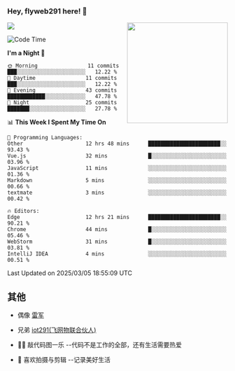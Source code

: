 ### Hey, flyweb291 here! 👋

![](https://metrics.lecoq.io/cherry291?template=classic&config.timezone=Asia%2FShanghai)
<img align='right' src="https://media.giphy.com/media/M9gbBd9nbDrOTu1Mqx/giphy.gif" width="230">
<!-- ![](https://github-readme-stats-ouuan.vercel.app/api?username=flyweb291&theme=dark&show_icons=true) -->

<!--START_SECTION:waka-->
![Code Time](http://img.shields.io/badge/Code%20Time-955%20hrs%2050%20mins-blue)

**I'm a Night 🦉** 

```text
🌞 Morning                11 commits          ███░░░░░░░░░░░░░░░░░░░░░░   12.22 % 
🌆 Daytime                11 commits          ███░░░░░░░░░░░░░░░░░░░░░░   12.22 % 
🌃 Evening                43 commits          ████████████░░░░░░░░░░░░░   47.78 % 
🌙 Night                  25 commits          ███████░░░░░░░░░░░░░░░░░░   27.78 % 
```


📊 **This Week I Spent My Time On** 

```text
💬 Programming Languages: 
Other                    12 hrs 48 mins      ███████████████████████░░   93.43 % 
Vue.js                   32 mins             █░░░░░░░░░░░░░░░░░░░░░░░░   03.96 % 
JavaScript               11 mins             ░░░░░░░░░░░░░░░░░░░░░░░░░   01.36 % 
Markdown                 5 mins              ░░░░░░░░░░░░░░░░░░░░░░░░░   00.66 % 
textmate                 3 mins              ░░░░░░░░░░░░░░░░░░░░░░░░░   00.42 % 

🔥 Editors: 
Edge                     12 hrs 21 mins      ███████████████████████░░   90.21 % 
Chrome                   44 mins             █░░░░░░░░░░░░░░░░░░░░░░░░   05.46 % 
WebStorm                 31 mins             █░░░░░░░░░░░░░░░░░░░░░░░░   03.81 % 
IntelliJ IDEA            4 mins              ░░░░░░░░░░░░░░░░░░░░░░░░░   00.51 % 
```


 Last Updated on 2025/03/05 18:55:09 UTC
<!--END_SECTION:waka-->

<!--
**flyweb291/数字游牧人** is a ✨ _special_ ✨ repository because its `README.md` (this file) appears on your GitHub profile.

Here are some ideas to get you started:

- 🔭 I’m currently working on ...
- 🌱 I’m currently learning ...
- 👯 I’m looking to collaborate on ...
- 🤔 I’m looking for help with ...
- 💬 Ask me about ...
- 📫 How to reach me: ...
- 😄 Pronouns: ...
- ⚡ Fun fact: ...
-->

 ## 其他
 
- 偶像 [雷军](https://weibo.com/u/1749127163)
- 兄弟 [iot291(飞网物联合伙人)](https://github.com/iot291)

- 👨‍💻 敲代码图一乐    --代码不是工作的全部，还有生活需要热爱
- 🎥 喜欢拍摄与剪辑  --记录美好生活
